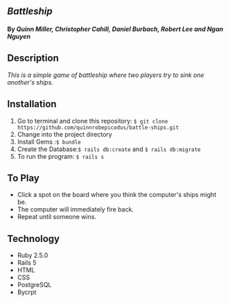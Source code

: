 ## _Battleship_

#### By _Quinn Miller, Christopher Cahill, Daniel Burbach, Robert Lee and Ngan Nguyen_

## Description

_This is a simple game of battleship where two players try to sink one another's ships._

## Installation

1. Go to terminal and clone this repository:
  `$ git clone https://github.com/quinnrobepicodus/battle-ships.git`
2. Change into the project directory
3. Install Gems :`$ bundle`
4. Create the Database:`$ rails db:create` and `$ rails db:migrate`
5. To run the program: `$ rails s`

## To Play
* Click a spot on the board where you think the computer's ships might be.
* The computer will immediately fire back.
* Repeat until someone wins.

## Technology
* Ruby 2.5.0
* Rails 5
* HTML
* CSS
* PostgreSQL
* Bycrpt
